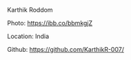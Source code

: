 Karthik Roddom

Photo: https://ibb.co/bbmkgjZ

Location: India

Github: https://github.com/KarthikR-007/
